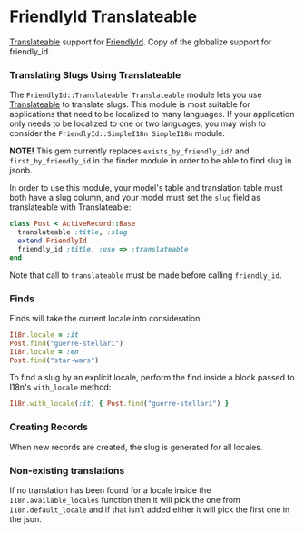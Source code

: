 # FriendlyId Translateable

[Translateable](https://github.com/olegantonyan/translateable) support for
[FriendlyId](https://github.com/norman/friendly_id). Copy of the globalize support for friendly_id.

### Translating Slugs Using Translateable
The `FriendlyId::Translateable Translateable` module lets you use
[Translateable](https://github.com/olegantonyan/translateable) to translate slugs. This
module is most suitable for applications that need to be localized to many
languages. If your application only needs to be localized to one or two
languages, you may wish to consider the `FriendlyId::SimpleI18n SimpleI18n`
module.

**NOTE!** This gem currently replaces `exists_by_friendly_id?` and `first_by_friendly_id`
in the finder module in order to be able to find slug in jsonb.

In order to use this module, your model's table and translation table must both
have a slug column, and your model must set the `slug` field as translateable
with Translateable:
```ruby
class Post < ActiveRecord::Base
  translateable :title, :slug
  extend FriendlyId
  friendly_id :title, :use => :translateable
end
```
Note that call to `translateable` must be made before calling `friendly_id`.

### Finds
Finds will take the current locale into consideration:
```ruby
I18n.locale = :it
Post.find("guerre-stellari")
I18n.locale = :en
Post.find("star-wars")
```
To find a slug by an explicit locale, perform the find inside a block
passed to I18n's `with_locale` method:
```ruby
I18n.with_locale(:it) { Post.find("guerre-stellari") }
```
### Creating Records
When new records are created, the slug is generated for all locales.

### Non-existing translations
If no translation has been found for a locale inside the `I18n.available_locales` function then it will pick the one from `I18n.default_locale` and if that isn't added either it will pick the first one in the json.
